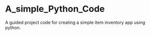 # A_simple_Python_Code
A guided project code for creating a simple item inventory app using python.
